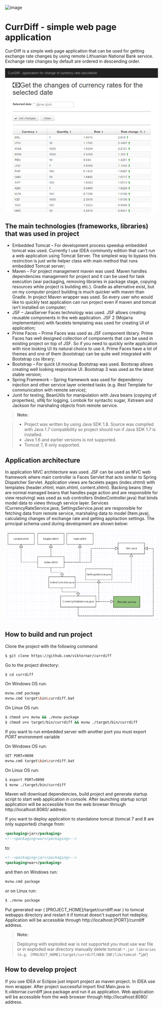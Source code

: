 ![image](https://travis-ci.org/viktornar/currdiff.svg?branch=master)

CurrDiff - simple web page application
===================
CurrDiff is a simple web page application that can be used for getting exchange rate changes by using remote Lithuanian National Bank service. Exchange rate changes by default are ordered in descending order.

![image](https://raw.githubusercontent.com/viktornar/currdiff/master/images/application.png)

The main technologies (frameworks, libraries) that was used in project
-------------
- Embedded Tomcat – For development process speedup embedded tomcat was used. Currently I use IDEA community edition that can’t run a web application using Tomcat Server. The simplest way to bypass this restriction is just write helper class with main method that runs embedded Tomcat server;
- Maven – For project management maven was used. Maven handles dependencies management for project and it can be used for task execution (war packaging, removing libraries in package stage, copying resources while project is building etc.). Gradle as alternative exist, but on my computer project building is much quicker with maven than Gradle. In project Maven wrapper was used. So every user who would like to quickly test application can run project even if maven and tomcat isn’t installed on computer;
- JSF – JavaServer Faces technology was used. JSF allows creating reusable components in the web application. JSF 2 (Mojarra implementation) with facelets templating was used for creating UI of application;
- Prime Faces – Prime Faces was used as JSF component library. Prime Faces has well designed collection of components that can be used in existing project on top of JSF. So if you need to quickly write application with nice looking UI its natural choice to use it. Prime Faces have a lot of themes and one of them (bootstrap) can be quite well integrated with Bootstrap css library;
- Bootstrap – For quick UI mockup Bootstrap was used. Bootsrap allows creating well looking responsive UI.  Bootstrap 3 was used as the latest stable version;
- Spring Framework – Spring framework was used for dependency injection and other service layer oriented tasks (e.g. Rest Template for communication with remote service);
- Junit for testing, BeanUtils for manipulation with Java beans (copying of properties), slf4j for logging, Lombok for syntactic sugar, Xstream and Jackson for marshaling objects from remote service.

> **Note:**

> - Project was written by using Java SDK 1.8. Source was compiled with Java 1.7 compatibility so project should run if Java SDK 1.7  is installed.
> - Java 1.6 and earlier versions is not supported. 
> - Tomcat 7, 8 only supported.

Application architecture
-------------
In application MVC architecture was used. JSF can be used as MVC web framework where main controller is Faces Servlet that acts similar to Spring Dispatcher Servlet. Application views are facelets pages (index.xhtml) with templates (header.xhtml, main.xhtml, content.xhtml). Backing beans (they are normal managed beans that handles page action and are responsible for view resolving) was used as sub controllers (IndexController.java) that binds model data to views through service layer. Services (CurrencyRateService.java, SettingsService.java) are responsible for fetching data from remote service, marshaling data to model (Item.java), calculating changes of exchange rate and getting appliaction settings. The principal schema used during development are shown below:

![image](https://raw.githubusercontent.com/viktornar/currdiff/master/images/pincipal_schema.png)

How to build and run project
-------------
Clone the project with the following command:

```bash
$ git clone https://github.com/viktornar/currdiff
```

Go to the project directory:

```bash
$ cd currdiff
```

On Windows OS run:

```bash
mvnw.cmd package
mvnw.cmd target\bin\currdiff.bat
```

On Linux OS run:

```bash
$ chmod u+x mvnw && ./mvnw package
$ chmod u+x target/bin/currdiff && mvnw ./target/bin/currdiff
```

If you want to run embedded server with another port you must export *PORT* environment variable

On Windows OS run:

```bash
SET PORT=9090
mvnw.cmd target\bin\currdiff.bat
```

On Linux OS run:

```bash
$ export PORT=9090
$ mvnw ./target/bin/currdiff
```

Maven will download dependencies, build project and generate startup script to start web application in console. After launching startup script application will be accessible from the web browser through http://localhost:8080/ address.

If you want to deploy application to standalone tomcat (tomcat 7 and 8 are only supported) change from:

```xml
<packaging>jar</packaging>
<!--<packaging>war</packaging>-->
```

to:

```xml
<!--<packaging>jar</packaging>-->
<packaging>war</packaging>
```

and then on Windows run:

```bash
mvnw.cmd package
```

or on Linux run:

```bash
$ ./mvnw package
```

Put generated war ( [PROJECT_HOME]/target/currdiff.war ) to tomcat webapps directory and restart it if tomcat doesn't support hot redeploy. Application will be accessible through http://localhost:[PORT]/currdiff address.

> **Note:**

> Deploying with exploded war is not supported you must use war file or in exploded war directory manually delete tomcat-`*.jar libraries (e.g. [PROJECT_HOME]/target/currdiff/WEB-INF/lib/tomcat-`*.jar)

How to develop project
-------------
If you use IDEA or Eclipse just import project as maven project. In IDEA use mvn wrapper. After project successful import find Main.java in lt.viktornar.currdiff java package and run it as application. Web application will be accessible from the web browser through http://localhost:8080/ address. 
